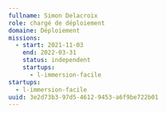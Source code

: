 ```yaml
---
fullname: Simon Delacroix
role: chargé de déploiement
domaine: Déploiement
missions:
  - start: 2021-11-03
    end: 2022-03-31
    status: independent
    startups:
      - l-immersion-facile
startups:
  - l-immersion-facile
uuid: 3e2d73b3-97d5-4612-9453-a6f9be722b01
---
```

